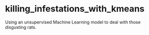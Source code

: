 # killing_infestations_with_kmeans
Using an unsupervised Machine Learning model to deal with those disgusting rats.
